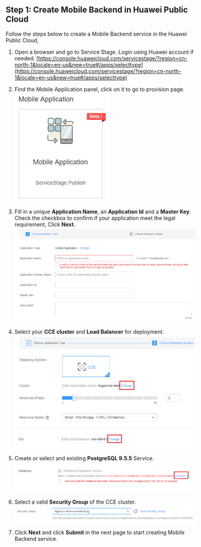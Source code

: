 ## Step 1:  Create Mobile Backend in Huawei Public Cloud

Follow the steps below to create a Mobile Backend service in the Huawei Public Cloud,

1.  Open a browser and go to Service Stage.  Login using Huawei account if needed. [https://console.huaweicloud.com/servicestage/?region=cn-north-1&locale=en-us&new=true#/apps/selecttype](https://console.huaweicloud.com/servicestage/?region=cn-north-1&locale=en-us&new=true#/apps/selecttype)  

2.  Find the Mobile Application panel, click on it to go to provision page.
![s1e](./imgs/s1e.png)

3.  Fill in a unique **Application Name**, an **Application Id** and a **Master Key**.  Check the checkbox to confirm if your application meet the legal requirement, Click **Next**.  
![s1a](./imgs/s1a.png)

4.	Select your **CCE cluster** and **Load Balancer** for deployment.  
![s1b](./imgs/s1b.png)

5.	Create or select and existing **PostgreSQL 9.5.5** Service.  
![s1c](./imgs/s1c.png)

6.	Select a valid **Security Group** of the CCE cluster.  
![s1d](./imgs/s1d.png)

7.	Click **Next** and click **Submit** in the next page to start creating Mobile Backend service.  
